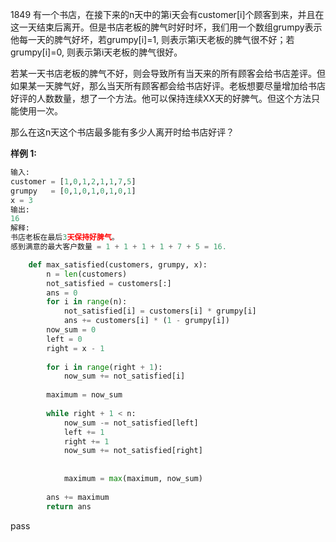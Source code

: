 1849
有一个书店，在接下来的n天中的第i天会有customer[i]个顾客到来，并且在这一天结束后离开。但是书店老板的脾气时好时坏，我们用一个数组grumpy表示他每一天的脾气好坏，若grumpy[i]=1, 则表示第i天老板的脾气很不好；若grumpy[i]=0, 则表示第i天老板的脾气很好。

若某一天书店老板的脾气不好，则会导致所有当天来的所有顾客会给书店差评。但如果某一天脾气好，那么当天所有顾客都会给书店好评。老板想要尽量增加给书店好评的人数数量，想了一个方法。他可以保持连续XX天的好脾气。但这个方法只能使用一次。

那么在这n天这个书店最多能有多少人离开时给书店好评？

**样例 1:**
```python
输入:
customer = [1,0,1,2,1,1,7,5]
grumpy   = [0,1,0,1,0,1,0,1]
x = 3
输出: 
16
解释: 
书店老板在最后3天保持好脾气。
感到满意的最大客户数量 = 1 + 1 + 1 + 1 + 7 + 5 = 16.
```


```python
    def max_satisfied(customers, grumpy, x):
        n = len(customers)
        not_satisfied = customers[:]
        ans = 0
        for i in range(n):
            not_satisfied[i] = customers[i] * grumpy[i]
            ans += customers[i] * (1 - grumpy[i])
        now_sum = 0
        left = 0
        right = x - 1
                
        for i in range(right + 1):
            now_sum += not_satisfied[i]
        
        maximum = now_sum
        
        while right + 1 < n:
            now_sum -= not_satisfied[left]
            left += 1 
            right += 1
            now_sum += not_satisfied[right]
            
            
            maximum = max(maximum, now_sum)
        
        ans += maximum
        return ans
```
pass